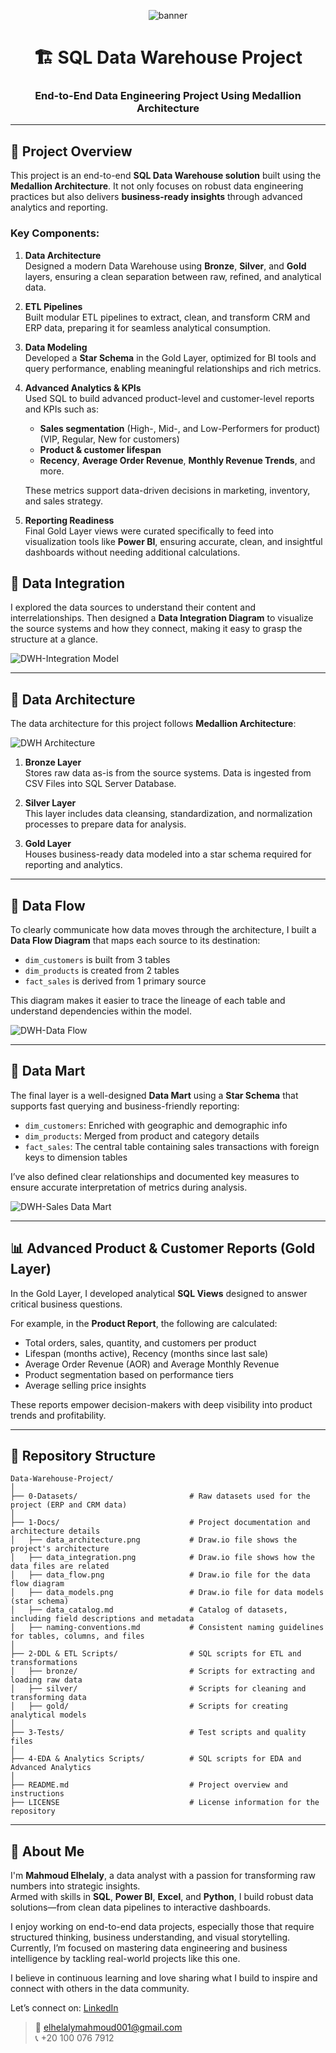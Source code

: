 <!-- Banner -->
<p align="center">
  <img src="https://capsule-render.vercel.app/api?type=waving&color=0E76A8&height=200&section=header&text=SQL%20Data%20Warehouse%20Project&fontSize=35&fontColor=ffffff" alt="banner"/>
</p>

<h1 align="center">🏗️ SQL Data Warehouse Project</h1>
<h3 align="center">End-to-End Data Engineering Project Using Medallion Architecture</h3>


---
## 🚀 Project Overview

This project is an end-to-end **SQL Data Warehouse solution** built using the **Medallion Architecture**. It not only focuses on robust data engineering practices but also delivers **business-ready insights** through advanced analytics and reporting.
### Key Components:

1. **Data Architecture**  
   Designed a modern Data Warehouse using **Bronze**, **Silver**, and **Gold** layers, ensuring a clean separation between raw, refined, and analytical data.

2. **ETL Pipelines**  
   Built modular ETL pipelines to extract, clean, and transform CRM and ERP data, preparing it for seamless analytical consumption.

3. **Data Modeling**  
   Developed a **Star Schema** in the Gold Layer, optimized for BI tools and query performance, enabling meaningful relationships and rich metrics.

4. **Advanced Analytics & KPIs**  
   Used SQL to build advanced product-level and customer-level reports and KPIs such as:
   - **Sales segmentation** (High-, Mid-, and Low-Performers for product) (VIP, Regular, New for customers)
   - **Product & customer lifespan**
   - **Recency**, **Average Order Revenue**, **Monthly Revenue Trends**, and more.
   
   These metrics support data-driven decisions in marketing, inventory, and sales strategy.

5. **Reporting Readiness**  
   Final Gold Layer views were curated specifically to feed into visualization tools like **Power BI**, ensuring accurate, clean, and insightful dashboards without needing additional calculations.

## 🔌 Data Integration 

I explored the data sources to understand their content and interrelationships.
Then designed a **Data Integration Diagram** to visualize the source systems and how they connect, making it easy to grasp the structure at a glance.

![DWH-Integration Model](https://github.com/user-attachments/assets/dc0c6f7c-a266-4fc2-9971-c81dd0d1a51a)

---

## 🧱 Data Architecture

The data architecture for this project follows **Medallion Architecture**:

![DWH Architecture](https://github.com/user-attachments/assets/0613a37f-e13e-47f1-94a6-0a04baba3545)

1. **Bronze Layer**  
   Stores raw data as-is from the source systems. Data is ingested from CSV Files into SQL Server Database.

2. **Silver Layer**  
   This layer includes data cleansing, standardization, and normalization processes to prepare data for analysis.

3. **Gold Layer**  
   Houses business-ready data modeled into a star schema required for reporting and analytics.

---
## 🔄 Data Flow 

To clearly communicate how data moves through the architecture, I built a **Data Flow Diagram** that maps each source to its destination:

- `dim_customers` is built from 3 tables  
- `dim_products` is created from 2 tables  
- `fact_sales` is derived from 1 primary source  

This diagram makes it easier to trace the lineage of each table and understand dependencies within the model.

![DWH-Data Flow](https://github.com/user-attachments/assets/ee6ddcda-7a16-4f02-9ece-22cb65a749a4)

---
## 🧠 Data Mart

The final layer is a well-designed **Data Mart** using a **Star Schema** that supports fast querying and business-friendly reporting:

- `dim_customers`: Enriched with geographic and demographic info  
- `dim_products`: Merged from product and category details  
- `fact_sales`: The central table containing sales transactions with foreign keys to dimension tables  

I’ve also defined clear relationships and documented key measures to ensure accurate interpretation of metrics during analysis.

![DWH-Sales Data Mart](https://github.com/user-attachments/assets/bc478708-f135-4c54-9fa4-0ad291e78f08)

---

## 📊 Advanced Product & Customer Reports (Gold Layer)

In the Gold Layer, I developed analytical **SQL Views** designed to answer critical business questions. 

For example, in the **Product Report**, the following are calculated:

- Total orders, sales, quantity, and customers per product  
- Lifespan (months active), Recency (months since last sale)  
- Average Order Revenue (AOR) and Average Monthly Revenue  
- Product segmentation based on performance tiers  
- Average selling price insights  

These reports empower decision-makers with deep visibility into product trends and profitability.

---

## 📂 Repository Structure
```
Data-Warehouse-Project/
│
├── 0-Datasets/                         # Raw datasets used for the project (ERP and CRM data)
│
├── 1-Docs/                             # Project documentation and architecture details
│   ├── data_architecture.png           # Draw.io file shows the project's architecture
│   ├── data_integration.png            # Draw.io file shows how the data files are related
│   ├── data_flow.png                   # Draw.io file for the data flow diagram
│   ├── data_models.png                 # Draw.io file for data models (star schema)
│   ├── data_catalog.md                 # Catalog of datasets, including field descriptions and metadata
│   ├── naming-conventions.md           # Consistent naming guidelines for tables, columns, and files
│
├── 2-DDL & ETL Scripts/                # SQL scripts for ETL and transformations
│   ├── bronze/                         # Scripts for extracting and loading raw data
│   ├── silver/                         # Scripts for cleaning and transforming data
│   ├── gold/                           # Scripts for creating analytical models
│
├── 3-Tests/                            # Test scripts and quality files
│
├── 4-EDA & Analytics Scripts/          # SQL scripts for EDA and Advanced Analytics
│
├── README.md                           # Project overview and instructions
├── LICENSE                             # License information for the repository

```
---
## 🌟 About Me

I'm **Mahmoud Elhelaly**, a data analyst with a passion for transforming raw numbers into strategic insights.  
Armed with skills in **SQL**, **Power BI**, **Excel**, and **Python**, I build robust data solutions—from clean data pipelines to interactive dashboards.

I enjoy working on end-to-end data projects, especially those that require structured thinking, business understanding, and visual storytelling.  
Currently, I’m focused on mastering data engineering and business intelligence by tackling real-world projects like this one.

I believe in continuous learning and love sharing what I build to inspire and connect with others in the data community.

Let’s connect on: [LinkedIn](https://www.linkedin.com/in/mahmoud--elhelaly/) 
> 📧 elhelalymahmoud001@gmail.com  
> 📞 +20 100 076 7912
